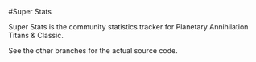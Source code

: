 #Super Stats

Super Stats is the community statistics tracker for Planetary Annihilation Titans & Classic.

See the other branches for the actual source code.